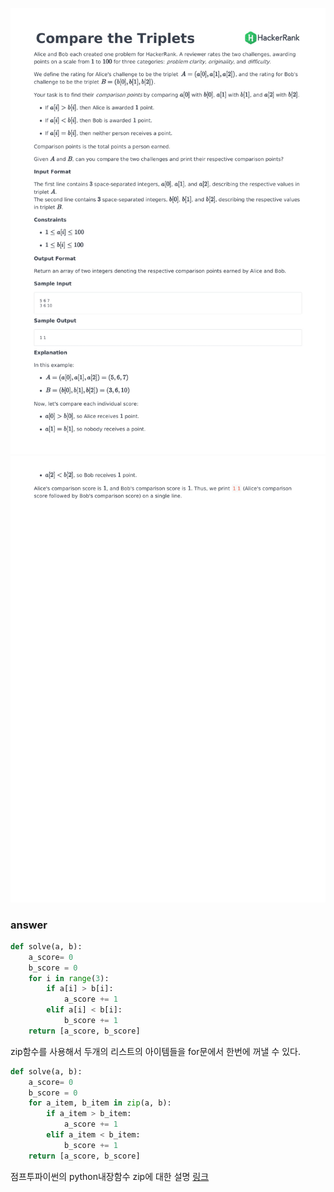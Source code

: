 ![problem](hackeRank-problem/hackerRank-2018-07-06-1.jpg)
![problem](hackeRank-problem/hackerRank-2018-07-06-2.jpg)

### answer

```python
def solve(a, b):
    a_score= 0
    b_score = 0 
    for i in range(3):
        if a[i] > b[i]:
            a_score += 1
        elif a[i] < b[i]:
            b_score += 1
    return [a_score, b_score]
```

zip함수를 사용해서 두개의 리스트의 아이템들을 for문에서 한번에 꺼낼 수 있다.
```python
def solve(a, b):
    a_score= 0
    b_score = 0 
    for a_item, b_item in zip(a, b):
        if a_item > b_item:
            a_score += 1
        elif a_item < b_item:
            b_score += 1
    return [a_score, b_score]
```
점프투파이썬의 python내장함수 zip에 대한 설명 [링크](https://wikidocs.net/32#zip)
